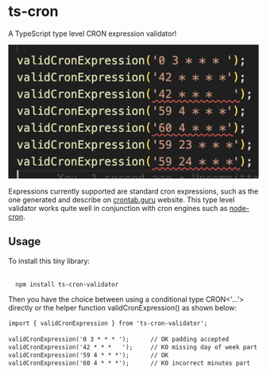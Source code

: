 # ts-cron
A TypeScript type level CRON expression validator!

![VSCode screenshot!](https://raw.githubusercontent.com/alexvictoor/ts-cron/main/screenshot.png)

Expressions currently supported are standard cron expressions, such as the one generated and describe on [crontab.guru](https://crontab.guru) website. 
This type level validator works quite well in conjunction with cron engines such as [node-cron](https://github.com/kelektiv/node-cron).

## Usage
To install this tiny library: 
```
  
  npm install ts-cron-validator

```

Then you have the choice between using a conditional type CRON<'...'> directly or the helper function validCronExpression() as shown below:
```
import { validCronExpression } from 'ts-cron-validator';

validCronExpression('0 3 * * * ');      // OK padding accepted
validCronExpression('42 * * *   ');     // KO missing day of week part
validCronExpression('59 4 * * *');      // OK
validCronExpression('60 4 * * *');      // KO incorrect minutes part 
```